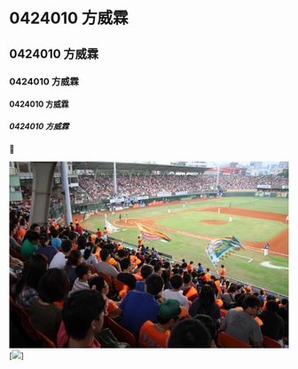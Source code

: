 # 0424010 方威霖
## 0424010 方威霖
### 0424010 方威霖
#### 0424010 方威霖
##### 0424010 方威霖

:fish_cake:

![](p3338502a677320787.JPG)
[![](https://www.youtube.com/watch?v=wotuN_06n8I)]
